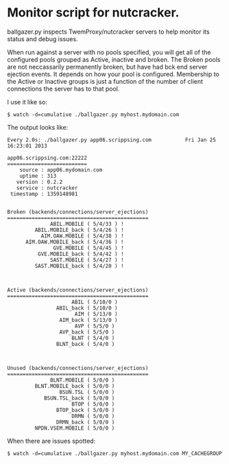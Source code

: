 Monitor script for nutcracker.
==============================

ballgazer.py inspects TwemProxy/nutcracker servers to help monitor its status and debug issues.

When run against a server with no pools specified, you will get all of the configured pools grouped as Active, inactive and broken.   The Broken pools are not neccassarily permanently broken, but have had bck end server ejection events.  It depends on how your pool is configured.  Membership to the Active or Inactive groups is just a function of the number of client connections the server has to that pool.


I use it like so:

    $ watch -d=cumulative ./ballgazer.py myhost.mydomain.com 

The output looks like:

    Every 2.0s: ./ballgazer.py app06.scrippsing.com           Fri Jan 25 16:23:01 2013
    
    app06.scrippsing.com:22222
    ==========================
        source : app06.mydomain.com
        uptime : 313
       version : 0.2.2
       service : nutcracker
     timestamp : 1359148981
    
    
    Broken (backends/connections/server_ejections)
    ==============================================
                  ABIL.MOBILE ( 5/4/33 ) !
             ABIL.MOBILE_back ( 5/4/26 ) !
               AIM.OAW.MOBILE ( 5/4/38 ) !
          AIM.OAW.MOBILE_back ( 5/4/36 ) !
                   GVE.MOBILE ( 5/4/45 ) !
              GVE.MOBILE_back ( 5/4/42 ) !
                  SAST.MOBILE ( 5/4/27 ) !
             SAST.MOBILE_back ( 5/4/20 ) !
    
    
    
    Active (backends/connections/server_ejections)
    ==============================================
                         ABIL ( 5/10/0 )
                    ABIL_back ( 5/10/0 )
                          AIM ( 5/13/0 )
                     AIM_back ( 5/13/0 )
                          AVP ( 5/5/0 )
                     AVP_back ( 5/5/0 )
                         BLNT ( 5/4/0 )
                    BLNT_back ( 5/4/0 )
    
    
    
    Unused (backends/connections/server_ejections)
    ==============================================
                  BLNT.MOBILE ( 5/0/0 )
             BLNT.MOBILE_back ( 5/0/0 )
                     BSUN.TSL ( 5/0/0 )
                BSUN.TSL_back ( 5/0/0 )
                         BTOP ( 5/0/0 )
                    BTOP_back ( 5/0/0 )
                         DRMN ( 5/0/0 )
                    DRMN_back ( 5/0/0 )
             NPDN.VSEM.MOBILE ( 5/0/0 )
    

When there are issues spotted:

    $ watch -d=cumulative ./ballgazer.py myhost.mydomain.com MY_CACHEGROUP



